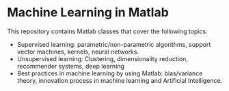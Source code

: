 # Machine Learning in Matlab

This repository contains Matlab classes that cover the following topics:

* Supervised learning: parametric/non-parametric algorithms, support vector machines, 
kernels, neural networks.
* Unsupervised  learning:  Clustering,  dimensionality  reduction,  recommender  systems,  deep 
learning 
* Best practices in machine learning by using Matlab: bias/variance theory, innovation process 
in machine learning and Artificial Intelligence.
